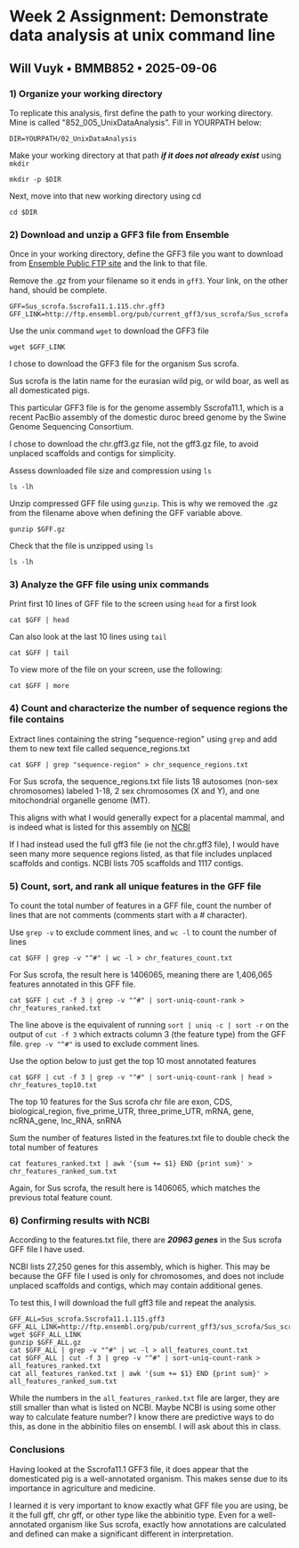 # Week 2 Assignment: Demonstrate data analysis at unix command line
## Will Vuyk • BMMB852 • 2025-09-06

### 1) Organize your working directory
To replicate this analysis, first define the path to your working directory. Mine is called "852_005_UnixDataAnalysis". Fill in YOURPATH below:

```
DIR=YOURPATH/02_UnixDataAnalysis
```

Make your working directory at that path ***if it does not already exist*** using `mkdir`

```
mkdir -p $DIR
```

Next, move into that new working directory using cd

```
cd $DIR
```


### 2) Download and unzip a GFF3 file from Ensemble

Once in your working directory, define the GFF3 file you want to download from [Ensemble Public FTP site](http://ftp.ensembl.org/pub/current_gff3/) and the link to that file. 

Remove the .gz from your filename so it ends in `gff3`. Your link, on the other hand, should be complete.

```
GFF=Sus_scrofa.Sscrofa11.1.115.chr.gff3
GFF_LINK=http://ftp.ensembl.org/pub/current_gff3/sus_scrofa/Sus_scrofa.Sscrofa11.1.115.chr.gff3.gz
```

Use the unix command `wget` to download the GFF3 file

```
wget $GFF_LINK
```

I chose to download the GFF3 file for the organism Sus scrofa. 

Sus scrofa is the latin name for the eurasian wild pig, or wild boar, as well as all domesticated pigs. 

This particular GFF3 file is for the genome assembly Sscrofa11.1, which is a recent PacBio assembly of the domestic duroc breed genome by the Swine Genome Sequencing Consortium.

I chose to download the chr.gff3.gz file, not the gff3.gz file, to avoid unplaced scaffolds and contigs for simplicity.

Assess downloaded file size and compression using `ls`

```
ls -lh
```

Unzip compressed GFF file using `gunzip`. This is why we removed the .gz from the filename above when defining the GFF variable above.

```
gunzip $GFF.gz
```

Check that the file is unzipped using `ls`

```
ls -lh   
```


### 3) Analyze the GFF file using unix commands

Print first 10 lines of GFF file to the screen using `head` for a first look

```
cat $GFF | head
```

Can also look at the last 10 lines using `tail`

```
cat $GFF | tail
```

To view more of the file on your screen, use the following:

```
cat $GFF | more
```

### 4) Count and characterize the number of sequence regions the file contains

Extract lines containing the string "sequence-region" using `grep` and add them to new text file called sequence_regions.txt

```
cat $GFF | grep "sequence-region" > chr_sequence_regions.txt
```

For Sus scrofa, the sequence_regions.txt file lists 18 autosomes (non-sex chromosomes) labeled 1-18, 2 sex chromosomes (X and Y), and one mitochondrial organelle genome (MT). 

This aligns with what I would generally expect for a placental mammal, and is indeed what is listed for this assembly on [NCBI](https://www.ncbi.nlm.nih.gov/datasets/genome/GCF_000003025.6/)

If I had instead used the full gff3 file (ie not the chr.gff3 file), I would have seen many more sequence regions listed, as that file includes unplaced scaffolds and contigs. NCBI lists 705 scaffolds and 1117 contigs. 

### 5) Count, sort, and rank all unique features in the GFF file

To count the total number of features in a GFF file, count the number of lines that are not comments (comments start with a # character).

Use `grep -v` to exclude comment lines, and `wc -l` to count the number of lines

```
cat $GFF | grep -v "^#" | wc -l > chr_features_count.txt
```

For Sus scrofa, the result here is 1406065, meaning there are 1,406,065 features annotated in this GFF file.

```
cat $GFF | cut -f 3 | grep -v "^#" | sort-uniq-count-rank > chr_features_ranked.txt
```
The line above is the equivalent of running ` sort | uniq -c | sort -r ` on the output of `cut -f 3` which extracts column 3 (the feature type) from the GFF file. `grep -v "^#"` is used to exclude comment lines.

Use the option below to just get the top 10 most annotated features

```
cat $GFF | cut -f 3 | grep -v "^#" | sort-uniq-count-rank | head > chr_features_top10.txt
```

The top 10 features for the Sus scrofa chr file are exon, CDS, biological_region, five_prime_UTR, three_prime_UTR, mRNA, gene, ncRNA_gene, lnc_RNA, snRNA

Sum the number of features listed in the features.txt file to double check the total number of features

```
cat features_ranked.txt | awk '{sum += $1} END {print sum}' > chr_features_ranked_sum.txt
```

Again, for Sus scrofa, the result here is 1406065, which matches the previous total feature count.

### 6) Confirming results with NCBI

According to the features.txt file, there are ***20963 genes*** in the Sus scrofa GFF file I have used. 

NCBI lists 27,250 genes for this assembly, which is higher. This may be because the GFF file I used is only for chromosomes, and does not include unplaced scaffolds and contigs, which may contain additional genes.

To test this, I will download the full gff3 file and repeat the analysis.

```
GFF_ALL=Sus_scrofa.Sscrofa11.1.115.gff3
GFF_ALL_LINK=http://ftp.ensembl.org/pub/current_gff3/sus_scrofa/Sus_scrofa.Sscrofa11.1.115.gff3.gz
wget $GFF_ALL_LINK
gunzip $GFF_ALL.gz
cat $GFF_ALL | grep -v "^#" | wc -l > all_features_count.txt
cat $GFF_ALL | cut -f 3 | grep -v "^#" | sort-uniq-count-rank > all_features_ranked.txt
cat all_features_ranked.txt | awk '{sum += $1} END {print sum}' > all_features_ranked_sum.txt
```
While the numbers in the `all_features_ranked.txt` file are larger, they are still smaller than what is listed on NCBI. Maybe NCBI is using some other way to calculate feature number? I know there are predictive ways to do this, as done in the abbinitio files on ensembl. I will ask about this in class.


### Conclusions
Having looked at the Sscrofa11.1 GFF3 file, it does appear that the domesticated pig is a well-annotated organism. This makes sense due to its importance in agriculture and medicine. 

I learned it is very important to know exactly what GFF file you are using, be it the full gff, chr gff, or other type like the abbinitio type. Even for a well-annotated organism like Sus scrofa, exactly how annotations are calculated and defined can make a significant different in interpretation.
